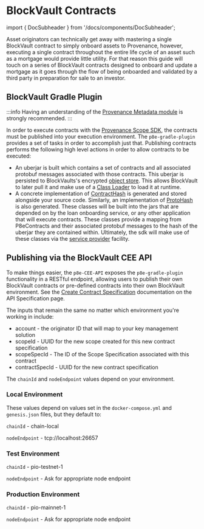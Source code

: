 # BlockVault Contracts

import { DocSubheader } from '/docs/components/DocSubheader';

<DocSubheader text="Developing and publishing BlockVault contracts for loan life cycle events"
/>

Asset originators can technically get away with mastering a single BlockVault contract to simply onboard assets to Provenance, however, executing a single contract throughout the entire life cycle of an asset such as a mortgage would provide little utility. For that reason this guide will touch on a series of BlockVault contracts designed to onboard and update a mortgage as it goes through the flow of being onboarded and validated by a third party in preparation for sale to an investor.

## BlockVault Gradle Plugin

:::info
Having an understanding of the [Provenance Metadata module](/docs/sdk/metadata) is strongly recommended.
:::

In order to execute contracts with the [Provenance Scope SDK](https://github.com/provenance-io/p8e-scope-sdk), the contracts must be published into your execution environment. The `p8e-gradle-plugin` provides a set of tasks in order to accomplish just that. Publishing contracts performs the following high level actions in order to allow contracts to be executed:

- An uberjar is built which contains a set of contracts and all associated protobuf messages associated with those contracts. This uberjar is persisted to BlockVaults's encrypted [object store](https://github.com/provenance-io/object-store). This allows BlockVault to later pull it and make use of a [Class Loader](https://docs.oracle.com/javase/7/docs/api/java/lang/ClassLoader.html) to load it at runtime.
- A concrete implementation of [ContractHash](https://github.com/provenance-io/p8e-scope-sdk/blob/main/contract-base/src/main/kotlin/io/provenance/scope/contract/contracts/ContractHash.kt) is generated and stored alongside your source code. Similarly, an implementation of [ProtoHash](https://github.com/provenance-io/p8e-scope-sdk/blob/main/contract-proto/src/main/kotlin/io/provenance/scope/contract/proto/ProtoHash.kt) is also generated. These classes will be built into the jars that are depended on by the loan onboarding service, or any other application that will execute contracts. These classes provide a mapping from P8eContracts and their associated protobuf messages to the hash of the uberjar they are contained within. Ultimately, the sdk will make use of these classes via the [service provider](https://docs.oracle.com/javase/8/docs/api/java/util/ServiceLoader.html) facility.

## Publishing via the BlockVault CEE API

To make things easier, the `p8e-CEE-API` exposes the `p8e-gradle-plugin` functionality in a RESTful endpoint, allowing users to publish their own BlockVault contracts or pre-defined contracts into their own BlockVault environment. See the [Create Contract Specification](/docs/integrating/asset-originators-guide/loan-onboarding-service/api-specification#create-contract-specification) documentation on the API Specification page.

The inputs that remain the same no matter which environment you're working in include:

- account - the originator ID that will map to your key management solution
- scopeId - UUID for the new scope created for this new contract specification
- scopeSpecId - The ID of the Scope Specification associated with this contract
- contractSpecId - UUID for the new contract specification

The `chainId` and `nodeEndpoint` values depend on your environment.

### Local Environment

These values depend on values set in the `docker-compose.yml` and `genesis.json` files, but they default to:

`chainId` - chain-local

`nodeEndpoint` - tcp://localhost:26657

### Test Environment

`chainId` - pio-testnet-1

`nodeEndpoint` - Ask for appropriate node endpoint

### Production Environment

`chainId` - pio-mainnet-1

`nodeEndpoint` - Ask for appropriate node endpoint

